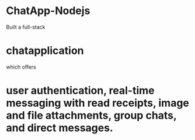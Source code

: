 # ChatApp-Nodejs
Built a full-stack 
# chatapplication
which offers 
# user authentication, real-time messaging with read receipts, image and file attachments, group chats, and direct messages.
